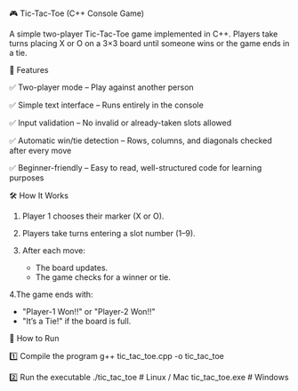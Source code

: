 🎮 Tic-Tac-Toe (C++ Console Game)

  A simple two-player Tic-Tac-Toe game implemented in C++.
  Players take turns placing X or O on a 3×3 board until someone wins or the game ends in a tie.



  📌 Features

  ✅ Two-player mode – Play against another person
  
  ✅ Simple text interface – Runs entirely in the console
  
  ✅ Input validation – No invalid or already-taken slots allowed
  
  ✅ Automatic win/tie detection – Rows, columns, and diagonals checked after every move
  
  ✅ Beginner-friendly – Easy to read, well-structured code for learning purposes



  🛠 How It Works

  1. Player 1 chooses their marker (X or O).
  
  2. Players take turns entering a slot number (1–9).
   
  3. After each move:
     - The board updates.
     - The game checks for a winner or tie.
    
 4.The game ends with:
   - "Player-1 Won!!" or "Player-2 Won!!"
   - "It’s a Tie!" if the board is full.



 🚀 How to Run

 1️⃣ Compile the program
   g++ tic_tac_toe.cpp -o tic_tac_toe
   
 2️⃣ Run the executable
 ./tic_tac_toe      # Linux / Mac
 tic_tac_toe.exe    # Windows
